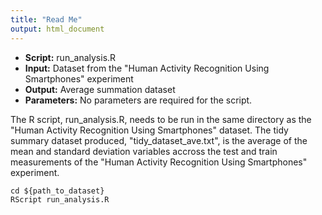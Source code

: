 ```yaml
---
title: "Read Me"
output: html_document
---
```



* **Script:** run_analysis.R
* **Input:** Dataset from the "Human Activity Recognition Using Smartphones" experiment
* **Output:** Average summation dataset
* **Parameters:** No parameters are required for the script.


The R script, run_analysis.R, needs to be run in the same directory as the "Human Activity Recognition Using Smartphones" dataset. The tidy summary dataset produced, "tidy_dataset_ave.txt", is the average of the mean and standard deviation variables accross the test and train measurements of the "Human Activity Recognition Using Smartphones" experiment.

```{r}
cd ${path_to_dataset}
RScript run_analysis.R
```


